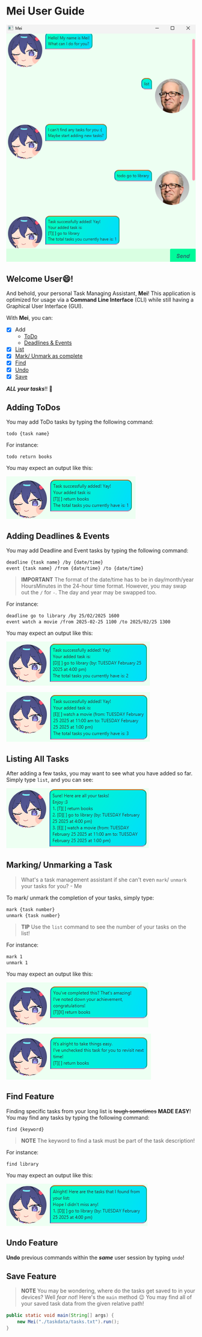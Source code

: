 # Mei User Guide

![Screenshot of the user interface.](Ui.png)

## Welcome User😄! 
And behold, your personal Task Managing Assistant, **Mei**!
This application is optimized for usage via a **Command Line Interface** (CLI) while still having a Graphical User Interface (GUI).

With **Mei**, you can:
- [x]  Add
    - [ToDo](#adding-todos)
    - [Deadlines & Events](#adding-deadlines--events)
- [x]  [List](#listing-all-tasks)
- [x]  [Mark/ Unmark as complete](#marking-unmarking-a-task)
- [x]  [Find](#find-feature)
- [x]  [Undo](#undo-feature)
- [x]  [Save](#save-feature)

***ALL your tasks***!! 🥳

## Adding ToDos

You may add ToDo tasks by typing the following command:
```
todo {task name}
```

For instance:
```
todo return books
```

You may expect an output like this:

![Expected output for adding a ToDo task](AddToDoOutput.png)

## Adding Deadlines & Events

You may add Deadline and Event tasks by typing the following command:
```
deadline {task name} /by {date/time}
event {task name} /from {date/time} /to {date/time}
```

> **IMPORTANT**
> The format of the date/time has to be in day/month/year HoursMinutes in the 24-hour time format.
> However, you may swap out the `/` for `-`.
> The day and year may be swapped too.

For instance:
```
deadline go to library /by 25/02/2025 1600
event watch a movie /from 2025-02-25 1100 /to 2025/02/25 1300
```

You may expect an output like this:

![Expected output for adding a Deadline task](AddDeadlineOutput.png)

![Expected output for adding an Event task](AddEventOutput.png)

## Listing All Tasks

After adding a few tasks, you may want to see what you have added so far.
Simply type `list`, and you can see:

![Expected output for listing tasks.](ListOutput.png)

## Marking/ Unmarking a Task

> What's a task management assistant if she can't even `mark`/ `unmark` your tasks for you? - Me

To mark/ unmark the completion of your tasks, simply type:
```
mark {task number}
unmark {task number}
```

> **TIP**
> Use the `list` command to see the number of your tasks on the list!

For instance:
```
mark 1
unmark 1
```

You may expect an output like this:

![Expected output for marking a task](MarkOutput.png)

![Expected output for unmarking a task](UnmarkOutput.png)


## Find Feature

Finding specific tasks from your long list is ~~tough sometimes~~ **MADE EASY**!
You may find any tasks by typing the following command:
```
find {keyword}
```
> **NOTE**
> The keyword to find a task must be part of the task description!

For instance:
```
find library
```

You may expect an output like this:

![Expected output for finding a task](FindOutput.png)

## Undo Feature

**Undo** previous commands within the ***same*** user session by typing `undo`!

## Save Feature

> **NOTE**
> You may be wondering, where do the tasks get saved to in your devices?
> Well *fear not*! Here's the `main` method 😉
> You may find all of your saved task data from the given relative path!
```java
public static void main(String[] args) {
    new Mei("./taskdata/tasks.txt").run();
}
```
